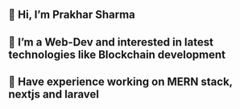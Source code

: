 ## 👋 Hi, I’m Prakhar Sharma<br>
## 👀 I’m a Web-Dev and interested in latest technologies like Blockchain development<br>
## 🌱 Have experience working on MERN stack, nextjs and laravel <br>
 



